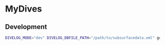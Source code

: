 # MyDives

## Development

```bash
DIVELOG_MODE="dev" DIVELOG_DBFILE_PATH="/path/to/subsurfacedata.xml" go run main.go
```
